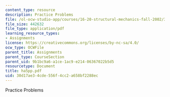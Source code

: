 ```yaml
---
content_type: resource
description: Practice Problems
file: /ol-ocw-studio-app/courses/16-20-structural-mechanics-fall-2002/30d17ae34cde556f4cc2a658bf2288ec_ha5pp.pdf
file_size: 442632
file_type: application/pdf
learning_resource_types:
- Assignments
license: https://creativecommons.org/licenses/by-nc-sa/4.0/
ocw_type: OCWFile
parent_title: Assignments
parent_type: CourseSection
parent_uid: 9b1bc9a6-a1ce-1ac9-e214-06367022b5d5
resourcetype: Document
title: ha5pp.pdf
uid: 30d17ae3-4cde-556f-4cc2-a658bf2288ec
---
```

Practice Problems